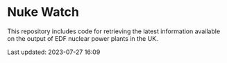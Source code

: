 # Nuke Watch

This repository includes code for retrieving the latest information available on the output of EDF nuclear power plants in the UK.

Last updated: 2023-07-27 16:09